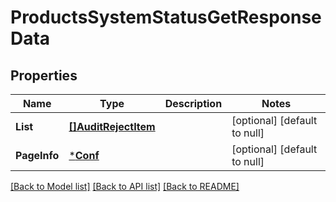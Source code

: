 # ProductsSystemStatusGetResponseData

## Properties
Name | Type | Description | Notes
------------ | ------------- | ------------- | -------------
**List** | [**[]AuditRejectItem**](audit_reject_item.md) |  | [optional] [default to null]
**PageInfo** | [***Conf**](conf.md) |  | [optional] [default to null]

[[Back to Model list]](../README.md#documentation-for-models) [[Back to API list]](../README.md#documentation-for-api-endpoints) [[Back to README]](../README.md)


